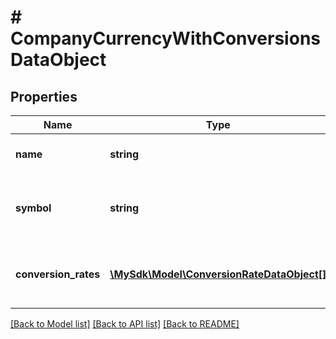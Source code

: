 # # CompanyCurrencyWithConversionsDataObject

## Properties

Name | Type | Description | Notes
------------ | ------------- | ------------- | -------------
**name** | **string** | The full name of the currency. | [optional]
**symbol** | **string** | The currency symbol (e.g. $, €, ¥). | [optional]
**conversion_rates** | [**\MySdk\Model\ConversionRateDataObject[]**](ConversionRateDataObject.md) | Available conversion rates for this currency. | [optional]

[[Back to Model list]](../../README.md#models) [[Back to API list]](../../README.md#endpoints) [[Back to README]](../../README.md)

